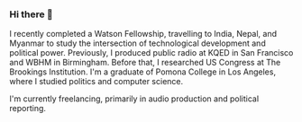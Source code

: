 ### Hi there 👋

<!--
**elibenton/elibenton** is a ✨ _special_ ✨ repository because its `README.md` (this file) appears on your GitHub profile.

Here are some ideas to get you started:

- 🔭 I’m currently working on ...
- 🌱 I’m currently learning ...
- 👯 I’m looking to collaborate on ...
- 🤔 I’m looking for help with ...
- 💬 Ask me about ...
- 📫 How to reach me: ...
- 😄 Pronouns: ...
- ⚡ Fun fact: ...
-->

I recently completed a Watson Fellowship, travelling to India, Nepal, and Myanmar to study the intersection of technological development and political power. Previously, I produced public radio at KQED in San Francisco and WBHM in Birmingham. Before that, I researched US Congress at The Brookings Institution. I'm a graduate of Pomona College in Los Angeles, where I studied politics and computer science.

I'm currently freelancing, primarily in audio production and political reporting.
